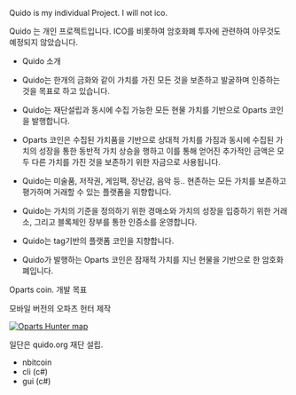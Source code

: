 Quido is my individual Project.
I will not ico.

Quido 는 개인 프로젝트입니다.
ICO를 비롯하여 암호화폐 투자에 관련하여 아무것도 예정되지 않았습니다.

* Quido 소개

* Quido는 한개의 금화와 같이 가치를 가진 모든 것을 보존하고 발굴하며 인증하는 것을 목표로 하고 있습니다.

* Quido는 재단설립과 동시에 수집 가능한 모든 현물 가치를 기반으로 Oparts 코인을 발행합니다.

* Oparts 코인은 수집된 가치품을 기반으로 상대적 가치를 가짐과 동시에 수집된 가치의 성장을 통한 동반적 가치 상승을 행하고 이를 통해 얻어진 추가적인 금액은 모두 다른 가치를 가진 것을 보존하기 위한 자금으로 사용됩니다.

* Quido는 미술품, 저작권, 게임팩, 장난감, 음악 등.. 현존하는 모든 가치를 보존하고 평가하며 거래할 수 있는 플랫폼을 지향합니다.

* Quido는 가치의 기준을 정의하기 위한 경매소와 가치의 성장을 입증하기 위한 거래소, 그리고 블록체인 장부를 통한 인증소를 운영합니다.

* Quido는 tag기반의 플랫폼 코인을 지향합니다.

* Quido가 발행하는 Oparts 코인은 잠재적 가치를 지닌 현물을 기반으로 한 암호화폐입니다.


Oparts coin. 개발 목표

모바일 버전의 오파츠 헌터 제작

[![Oparts Hunter map](http://cfile26.uf.tistory.com/image/993481405AEA9017188F72)](http://tv.kakao.com/embed/player/cliplink/385340434?service=daum_tistory)

일단은 quido.org 재단 설립.

- nbitcoin
- cli (c#)
- gui (c#)
